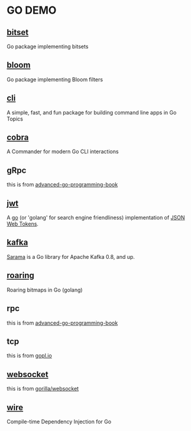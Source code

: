 # GO DEMO

## [bitset](https://github.com/bits-and-blooms/bitset)

Go package implementing bitsets

## [bloom](https://github.com/bits-and-blooms/bloom)

Go package implementing Bloom filters

## [cli](https://github.com/urfave/cli)

A simple, fast, and fun package for building command line apps in Go Topics

## [cobra](https://github.com/spf13/cobra)

A Commander for modern Go CLI interactions

## gRpc

this is from [advanced-go-programming-book](https://chai2010.cn/advanced-go-programming-book/ch4-rpc/readme.html)

## [jwt](https://github.com/golang-jwt/jwt)

A [go](http://www.golang.org) (or 'golang' for search engine friendliness) implementation
of [JSON Web Tokens](https://datatracker.ietf.org/doc/html/rfc7519).

## [kafka](https://pkg.go.dev/github.com/Shopify/sarama#pkg-examples)

[Sarama](https://github.com/Shopify/sarama) is a Go library for Apache Kafka 0.8, and up.


## [roaring](https://github.com/RoaringBitmap/roaring)

Roaring bitmaps in Go (golang)

## rpc

this is from [advanced-go-programming-book](https://chai2010.cn/advanced-go-programming-book/ch4-rpc/readme.html)

## tcp

this is from [gopl.io](https://github.com/adonovan/gopl.io/blob/HEAD/ch8/netcat3/netcat.go)

## [websocket](https://github.com/gorilla/websocket)

this is from [gorilla/websocket](https://github.com/gorilla/websocket/tree/master/examples/chat)

## [wire](https://github.com/google/wire)

Compile-time Dependency Injection for Go
